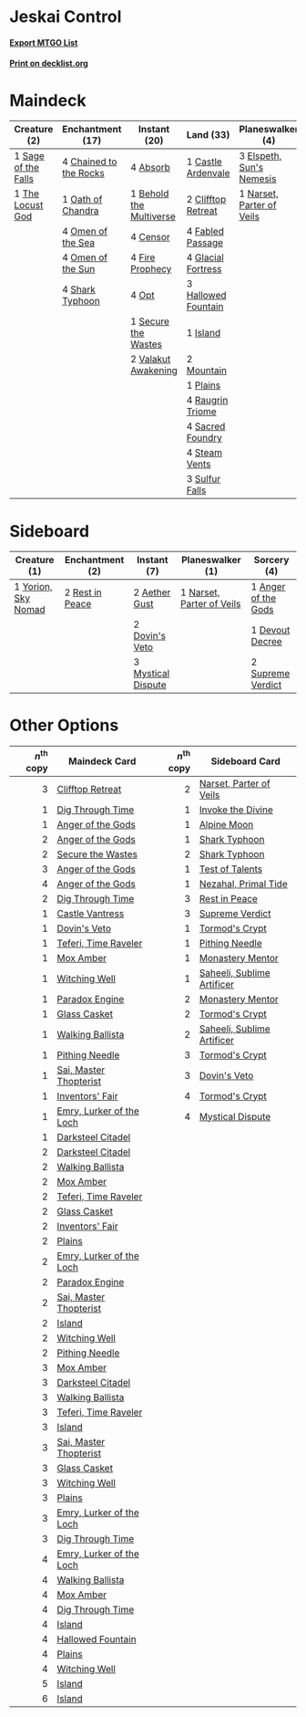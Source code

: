 # Jeskai Control

#### [Export MTGO List](../collection/Jeskai%20Control/Jeskai%20Control.txt)
#### [Print on decklist.org](http://decklist.org/?deckmain=4%09Absorb%0A1%09Behold%20the%20Multiverse%0A1%09Castle%20Ardenvale%0A4%09Censor%0A4%09Chained%20to%20the%20Rocks%0A2%09Clifftop%20Retreat%0A3%09Elspeth,%20Sun's%20Nemesis%0A4%09Fabled%20Passage%0A4%09Fire%20Prophecy%0A4%09Glacial%20Fortress%0A3%09Hallowed%20Fountain%0A4%09Indomitable%20Creativity%0A1%09Island%0A2%09Mountain%0A1%09Narset,%20Parter%20of%20Veils%0A1%09Oath%20of%20Chandra%0A4%09Omen%20of%20the%20Sea%0A4%09Omen%20of%20the%20Sun%0A4%09Opt%0A1%09Plains%0A4%09Raugrin%20Triome%0A4%09Sacred%20Foundry%0A1%09Sage%20of%20the%20Falls%0A1%09Secure%20the%20Wastes%0A4%09Shark%20Typhoon%0A4%09Steam%20Vents%0A3%09Sulfur%20Falls%0A1%09The%20Locust%20God%0A2%09Valakut%20Awakening&deckside=2%09Aether%20Gust%0A1%09Anger%20of%20the%20Gods%0A1%09Devout%20Decree%0A2%09Dovin's%20Veto%0A3%09Mystical%20Dispute%0A1%09Narset,%20Parter%20of%20Veils%0A2%09Rest%20in%20Peace%0A2%09Supreme%20Verdict%0A1%09Yorion,%20Sky%20Nomad)
# Maindeck

|                                         Creature (2)                                         |                                        Enchantment (17)                                         |                                           Instant (20)                                           |                                          Land (33)                                          |                                          Planeswalker (4)                                          |                                            Sorcery (4)                                            |
|----------------------------------------------------------------------------------------------|-------------------------------------------------------------------------------------------------|--------------------------------------------------------------------------------------------------|---------------------------------------------------------------------------------------------|----------------------------------------------------------------------------------------------------|---------------------------------------------------------------------------------------------------|
|1 [Sage of the Falls](http://gatherer.wizards.com/Pages/Card/Details.aspx?multiverseid=473025)|4 [Chained to the Rocks](http://gatherer.wizards.com/Pages/Card/Details.aspx?multiverseid=373521)|4 [Absorb](http://gatherer.wizards.com/Pages/Card/Details.aspx?multiverseid=23155)                |1 [Castle Ardenvale](http://gatherer.wizards.com/Pages/Card/Details.aspx?multiverseid=473200)|3 [Elspeth, Sun's Nemesis](http://gatherer.wizards.com/Pages/Card/Details.aspx?multiverseid=476265) |4 [Indomitable Creativity](http://gatherer.wizards.com/Pages/Card/Details.aspx?multiverseid=423752)|
|1 [The Locust God](http://gatherer.wizards.com/Pages/Card/Details.aspx?multiverseid=430828)   |1 [Oath of Chandra](http://gatherer.wizards.com/Pages/Card/Details.aspx?multiverseid=407623)     |1 [Behold the Multiverse](http://gatherer.wizards.com/Pages/Card/Details.aspx?multiverseid=503653)|2 [Clifftop Retreat](http://gatherer.wizards.com/Pages/Card/Details.aspx?multiverseid=443127)|1 [Narset, Parter of Veils](http://gatherer.wizards.com/Pages/Card/Details.aspx?multiverseid=460988)|                                                                                                   |
|                                                                                              |4 [Omen of the Sea](http://gatherer.wizards.com/Pages/Card/Details.aspx?multiverseid=476309)     |4 [Censor](http://gatherer.wizards.com/Pages/Card/Details.aspx?multiverseid=426748)               |4 [Fabled Passage](http://gatherer.wizards.com/Pages/Card/Details.aspx?multiverseid=473206)  |                                                                                                    |                                                                                                   |
|                                                                                              |4 [Omen of the Sun](http://gatherer.wizards.com/Pages/Card/Details.aspx?multiverseid=476281)     |4 [Fire Prophecy](http://gatherer.wizards.com/Pages/Card/Details.aspx?multiverseid=479636)        |4 [Glacial Fortress](http://gatherer.wizards.com/Pages/Card/Details.aspx?multiverseid=190562)|                                                                                                    |                                                                                                   |
|                                                                                              |4 [Shark Typhoon](http://gatherer.wizards.com/Pages/Card/Details.aspx?multiverseid=479587)       |4 [Opt](http://gatherer.wizards.com/Pages/Card/Details.aspx?multiverseid=442948)                  |3 [Hallowed Fountain](http://gatherer.wizards.com/Pages/Card/Details.aspx?multiverseid=97071)|                                                                                                    |                                                                                                   |
|                                                                                              |                                                                                                 |1 [Secure the Wastes](http://gatherer.wizards.com/Pages/Card/Details.aspx?multiverseid=394683)    |1 [Island](http://gatherer.wizards.com/Pages/Card/Details.aspx?multiverseid=439857)          |                                                                                                    |                                                                                                   |
|                                                                                              |                                                                                                 |2 [Valakut Awakening](http://gatherer.wizards.com/Pages/Card/Details.aspx?multiverseid=491818)    |2 [Mountain](http://gatherer.wizards.com/Pages/Card/Details.aspx?multiverseid=439859)        |                                                                                                    |                                                                                                   |
|                                                                                              |                                                                                                 |                                                                                                  |1 [Plains](http://gatherer.wizards.com/Pages/Card/Details.aspx?multiverseid=439856)          |                                                                                                    |                                                                                                   |
|                                                                                              |                                                                                                 |                                                                                                  |4 [Raugrin Triome](http://gatherer.wizards.com/Pages/Card/Details.aspx?multiverseid=479771)  |                                                                                                    |                                                                                                   |
|                                                                                              |                                                                                                 |                                                                                                  |4 [Sacred Foundry](http://gatherer.wizards.com/Pages/Card/Details.aspx?multiverseid=405106)  |                                                                                                    |                                                                                                   |
|                                                                                              |                                                                                                 |                                                                                                  |4 [Steam Vents](http://gatherer.wizards.com/Pages/Card/Details.aspx?multiverseid=405109)     |                                                                                                    |                                                                                                   |
|                                                                                              |                                                                                                 |                                                                                                  |3 [Sulfur Falls](http://gatherer.wizards.com/Pages/Card/Details.aspx?multiverseid=443135)    |                                                                                                    |                                                                                                   |


# Sideboard

|                                         Creature (1)                                         |                                     Enchantment (2)                                      |                                         Instant (7)                                         |                                          Planeswalker (1)                                          |                                         Sorcery (4)                                          |
|----------------------------------------------------------------------------------------------|------------------------------------------------------------------------------------------|---------------------------------------------------------------------------------------------|----------------------------------------------------------------------------------------------------|----------------------------------------------------------------------------------------------|
|1 [Yorion, Sky Nomad](http://gatherer.wizards.com/Pages/Card/Details.aspx?multiverseid=479752)|2 [Rest in Peace](http://gatherer.wizards.com/Pages/Card/Details.aspx?multiverseid=442021)|2 [Aether Gust](http://gatherer.wizards.com/Pages/Card/Details.aspx?multiverseid=466796)     |1 [Narset, Parter of Veils](http://gatherer.wizards.com/Pages/Card/Details.aspx?multiverseid=460988)|1 [Anger of the Gods](http://gatherer.wizards.com/Pages/Card/Details.aspx?multiverseid=438682)|
|                                                                                              |                                                                                          |2 [Dovin's Veto](http://gatherer.wizards.com/Pages/Card/Details.aspx?multiverseid=461120)    |                                                                                                    |1 [Devout Decree](http://gatherer.wizards.com/Pages/Card/Details.aspx?multiverseid=466767)    |
|                                                                                              |                                                                                          |3 [Mystical Dispute](http://gatherer.wizards.com/Pages/Card/Details.aspx?multiverseid=473020)|                                                                                                    |2 [Supreme Verdict](http://gatherer.wizards.com/Pages/Card/Details.aspx?multiverseid=438776)  |


# Other Options

|*n*<sup>th</sup> copy|                                           Maindeck Card                                           |*n*<sup>th</sup> copy|                                           Sideboard Card                                            |
|--------------------:|---------------------------------------------------------------------------------------------------|--------------------:|-----------------------------------------------------------------------------------------------------|
|                    3|[Clifftop Retreat](http://gatherer.wizards.com/Pages/Card/Details.aspx?multiverseid=443127)        |                    2|[Narset, Parter of Veils](http://gatherer.wizards.com/Pages/Card/Details.aspx?multiverseid=460988)   |
|                    1|[Dig Through Time](http://gatherer.wizards.com/Pages/Card/Details.aspx?multiverseid=386518)        |                    1|[Invoke the Divine](http://gatherer.wizards.com/Pages/Card/Details.aspx?multiverseid=442910)         |
|                    1|[Anger of the Gods](http://gatherer.wizards.com/Pages/Card/Details.aspx?multiverseid=438682)       |                    1|[Alpine Moon](http://gatherer.wizards.com/Pages/Card/Details.aspx?multiverseid=447264)               |
|                    2|[Anger of the Gods](http://gatherer.wizards.com/Pages/Card/Details.aspx?multiverseid=438682)       |                    1|[Shark Typhoon](http://gatherer.wizards.com/Pages/Card/Details.aspx?multiverseid=479587)             |
|                    2|[Secure the Wastes](http://gatherer.wizards.com/Pages/Card/Details.aspx?multiverseid=394683)       |                    2|[Shark Typhoon](http://gatherer.wizards.com/Pages/Card/Details.aspx?multiverseid=479587)             |
|                    3|[Anger of the Gods](http://gatherer.wizards.com/Pages/Card/Details.aspx?multiverseid=438682)       |                    1|[Test of Talents](http://gatherer.wizards.com/Pages/Card/Details.aspx?multiverseid=513536)           |
|                    4|[Anger of the Gods](http://gatherer.wizards.com/Pages/Card/Details.aspx?multiverseid=438682)       |                    1|[Nezahal, Primal Tide](http://gatherer.wizards.com/Pages/Card/Details.aspx?multiverseid=439702)      |
|                    2|[Dig Through Time](http://gatherer.wizards.com/Pages/Card/Details.aspx?multiverseid=386518)        |                    3|[Rest in Peace](http://gatherer.wizards.com/Pages/Card/Details.aspx?multiverseid=442021)             |
|                    1|[Castle Vantress](http://gatherer.wizards.com/Pages/Card/Details.aspx?multiverseid=473204)         |                    3|[Supreme Verdict](http://gatherer.wizards.com/Pages/Card/Details.aspx?multiverseid=438776)           |
|                    1|[Dovin's Veto](http://gatherer.wizards.com/Pages/Card/Details.aspx?multiverseid=461120)            |                    1|[Tormod's Crypt](http://gatherer.wizards.com/Pages/Card/Details.aspx?multiverseid=389723)            |
|                    1|[Teferi, Time Raveler](http://gatherer.wizards.com/Pages/Card/Details.aspx?multiverseid=461148)    |                    1|[Pithing Needle](http://gatherer.wizards.com/Pages/Card/Details.aspx?multiverseid=129526)            |
|                    1|[Mox Amber](http://gatherer.wizards.com/Pages/Card/Details.aspx?multiverseid=443112)               |                    1|[Monastery Mentor](http://gatherer.wizards.com/Pages/Card/Details.aspx?multiverseid=391883)          |
|                    1|[Witching Well](http://gatherer.wizards.com/Pages/Card/Details.aspx?multiverseid=473036)           |                    1|[Saheeli, Sublime Artificer](http://gatherer.wizards.com/Pages/Card/Details.aspx?multiverseid=461161)|
|                    1|[Paradox Engine](http://gatherer.wizards.com/Pages/Card/Details.aspx?multiverseid=423836)          |                    2|[Monastery Mentor](http://gatherer.wizards.com/Pages/Card/Details.aspx?multiverseid=391883)          |
|                    1|[Glass Casket](http://gatherer.wizards.com/Pages/Card/Details.aspx?multiverseid=472977)            |                    2|[Tormod's Crypt](http://gatherer.wizards.com/Pages/Card/Details.aspx?multiverseid=389723)            |
|                    1|[Walking Ballista](http://gatherer.wizards.com/Pages/Card/Details.aspx?multiverseid=423848)        |                    2|[Saheeli, Sublime Artificer](http://gatherer.wizards.com/Pages/Card/Details.aspx?multiverseid=461161)|
|                    1|[Pithing Needle](http://gatherer.wizards.com/Pages/Card/Details.aspx?multiverseid=129526)          |                    3|[Tormod's Crypt](http://gatherer.wizards.com/Pages/Card/Details.aspx?multiverseid=389723)            |
|                    1|[Sai, Master Thopterist](http://gatherer.wizards.com/Pages/Card/Details.aspx?multiverseid=447205)  |                    3|[Dovin's Veto](http://gatherer.wizards.com/Pages/Card/Details.aspx?multiverseid=461120)              |
|                    1|[Inventors' Fair](http://gatherer.wizards.com/Pages/Card/Details.aspx?multiverseid=417820)         |                    4|[Tormod's Crypt](http://gatherer.wizards.com/Pages/Card/Details.aspx?multiverseid=389723)            |
|                    1|[Emry, Lurker of the Loch](http://gatherer.wizards.com/Pages/Card/Details.aspx?multiverseid=473005)|                    4|[Mystical Dispute](http://gatherer.wizards.com/Pages/Card/Details.aspx?multiverseid=473020)          |
|                    1|[Darksteel Citadel](http://gatherer.wizards.com/Pages/Card/Details.aspx?multiverseid=389479)       |                     |                                                                                                     |
|                    2|[Darksteel Citadel](http://gatherer.wizards.com/Pages/Card/Details.aspx?multiverseid=389479)       |                     |                                                                                                     |
|                    2|[Walking Ballista](http://gatherer.wizards.com/Pages/Card/Details.aspx?multiverseid=423848)        |                     |                                                                                                     |
|                    2|[Mox Amber](http://gatherer.wizards.com/Pages/Card/Details.aspx?multiverseid=443112)               |                     |                                                                                                     |
|                    2|[Teferi, Time Raveler](http://gatherer.wizards.com/Pages/Card/Details.aspx?multiverseid=461148)    |                     |                                                                                                     |
|                    2|[Glass Casket](http://gatherer.wizards.com/Pages/Card/Details.aspx?multiverseid=472977)            |                     |                                                                                                     |
|                    2|[Inventors' Fair](http://gatherer.wizards.com/Pages/Card/Details.aspx?multiverseid=417820)         |                     |                                                                                                     |
|                    2|[Plains](http://gatherer.wizards.com/Pages/Card/Details.aspx?multiverseid=439856)                  |                     |                                                                                                     |
|                    2|[Emry, Lurker of the Loch](http://gatherer.wizards.com/Pages/Card/Details.aspx?multiverseid=473005)|                     |                                                                                                     |
|                    2|[Paradox Engine](http://gatherer.wizards.com/Pages/Card/Details.aspx?multiverseid=423836)          |                     |                                                                                                     |
|                    2|[Sai, Master Thopterist](http://gatherer.wizards.com/Pages/Card/Details.aspx?multiverseid=447205)  |                     |                                                                                                     |
|                    2|[Island](http://gatherer.wizards.com/Pages/Card/Details.aspx?multiverseid=439857)                  |                     |                                                                                                     |
|                    2|[Witching Well](http://gatherer.wizards.com/Pages/Card/Details.aspx?multiverseid=473036)           |                     |                                                                                                     |
|                    2|[Pithing Needle](http://gatherer.wizards.com/Pages/Card/Details.aspx?multiverseid=129526)          |                     |                                                                                                     |
|                    3|[Mox Amber](http://gatherer.wizards.com/Pages/Card/Details.aspx?multiverseid=443112)               |                     |                                                                                                     |
|                    3|[Darksteel Citadel](http://gatherer.wizards.com/Pages/Card/Details.aspx?multiverseid=389479)       |                     |                                                                                                     |
|                    3|[Walking Ballista](http://gatherer.wizards.com/Pages/Card/Details.aspx?multiverseid=423848)        |                     |                                                                                                     |
|                    3|[Teferi, Time Raveler](http://gatherer.wizards.com/Pages/Card/Details.aspx?multiverseid=461148)    |                     |                                                                                                     |
|                    3|[Island](http://gatherer.wizards.com/Pages/Card/Details.aspx?multiverseid=439857)                  |                     |                                                                                                     |
|                    3|[Sai, Master Thopterist](http://gatherer.wizards.com/Pages/Card/Details.aspx?multiverseid=447205)  |                     |                                                                                                     |
|                    3|[Glass Casket](http://gatherer.wizards.com/Pages/Card/Details.aspx?multiverseid=472977)            |                     |                                                                                                     |
|                    3|[Witching Well](http://gatherer.wizards.com/Pages/Card/Details.aspx?multiverseid=473036)           |                     |                                                                                                     |
|                    3|[Plains](http://gatherer.wizards.com/Pages/Card/Details.aspx?multiverseid=439856)                  |                     |                                                                                                     |
|                    3|[Emry, Lurker of the Loch](http://gatherer.wizards.com/Pages/Card/Details.aspx?multiverseid=473005)|                     |                                                                                                     |
|                    3|[Dig Through Time](http://gatherer.wizards.com/Pages/Card/Details.aspx?multiverseid=386518)        |                     |                                                                                                     |
|                    4|[Emry, Lurker of the Loch](http://gatherer.wizards.com/Pages/Card/Details.aspx?multiverseid=473005)|                     |                                                                                                     |
|                    4|[Walking Ballista](http://gatherer.wizards.com/Pages/Card/Details.aspx?multiverseid=423848)        |                     |                                                                                                     |
|                    4|[Mox Amber](http://gatherer.wizards.com/Pages/Card/Details.aspx?multiverseid=443112)               |                     |                                                                                                     |
|                    4|[Dig Through Time](http://gatherer.wizards.com/Pages/Card/Details.aspx?multiverseid=386518)        |                     |                                                                                                     |
|                    4|[Island](http://gatherer.wizards.com/Pages/Card/Details.aspx?multiverseid=439857)                  |                     |                                                                                                     |
|                    4|[Hallowed Fountain](http://gatherer.wizards.com/Pages/Card/Details.aspx?multiverseid=97071)        |                     |                                                                                                     |
|                    4|[Plains](http://gatherer.wizards.com/Pages/Card/Details.aspx?multiverseid=439856)                  |                     |                                                                                                     |
|                    4|[Witching Well](http://gatherer.wizards.com/Pages/Card/Details.aspx?multiverseid=473036)           |                     |                                                                                                     |
|                    5|[Island](http://gatherer.wizards.com/Pages/Card/Details.aspx?multiverseid=439857)                  |                     |                                                                                                     |
|                    6|[Island](http://gatherer.wizards.com/Pages/Card/Details.aspx?multiverseid=439857)                  |                     |                                                                                                     |

